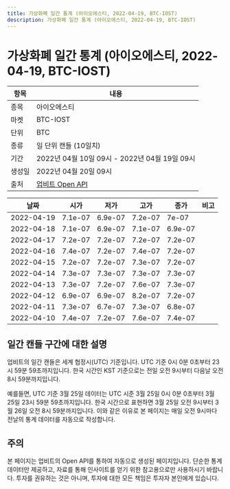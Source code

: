 ```yaml
---
title: 가상화폐 일간 통계 (아이오에스티, 2022-04-19, BTC-IOST)
description: 가상화폐 일간 통계 (아이오에스티, 2022-04-19, BTC-IOST)
---
```



가상화폐 일간 통계 (아이오에스티, 2022-04-19, BTC-IOST)
===

|항목|내용|
|--|--|
|종목|아이오에스티|
|마켓|BTC-IOST|
|단위|BTC|
|종류|일 단위 캔들 (10일치)|
|기간|2022년 04월 10일 09시 - 2022년 04월 19일 09시|
|생성일|2022년 04월 20일 09시|
|출처|[업비트 Open API](https://docs.upbit.com)|


|날짜|시가|저가|고가|종가|비고|
|--|--|--|--|--|--|
|2022-04-19|7.1e-07|6.9e-07|7.2e-07|7e-07|    |
|2022-04-18|7.1e-07|6.9e-07|7.1e-07|6.9e-07|    |
|2022-04-17|7.2e-07|7.2e-07|7.2e-07|7.2e-07|    |
|2022-04-16|7.4e-07|7.2e-07|7.4e-07|7.2e-07|    |
|2022-04-15|7.2e-07|7.2e-07|7.3e-07|7.2e-07|    |
|2022-04-14|7.3e-07|7.3e-07|7.3e-07|7.3e-07|    |
|2022-04-13|7.3e-07|7.2e-07|7.6e-07|7.3e-07|    |
|2022-04-12|6.9e-07|6.9e-07|8.2e-07|7.2e-07|    |
|2022-04-11|7.3e-07|6.7e-07|7.3e-07|6.8e-07|    |
|2022-04-10|7.4e-07|7.2e-07|7.6e-07|7.4e-07|    |


일간 캔들 구간에 대한 설명
---


업비트의 일간 캔들은 세계 협정시(UTC) 기준입니다. 
UTC 기준 0시 0분 0초부터 23시 59분 59초까지입니다. 
한국 시간인 KST 기준으로는 전일 오전 9시부터 다음날 오전 8시 59분까지입니다. 


예를들면, UTC 기준 3월 25일 데이터는 UTC 시준 3월 25일 0시 0분 0초부터 3월 25일 23시 59분 59초까지입니다. 
한국 시간으로 표현하면 3월 25일 오전 9시부터 3월 26일 오전 8시 59분까지입니다. 
이와 같은 이유로 본 페이지는 매일 오전 9시마다 전날의 통계 데이터를 자동으로 작성합니다. 


주의
---


본 페이지는 업비트의 Open API를 통하여 자동으로 생성된 페이지입니다. 
단순한 통계 데이터만 제공하고, 자료를 통해 인사이트를 얻기 위한 참고용으로만 사용하시기 바랍니다. 
투자를 권유하는 것은 아니며, 투자에 대한 모든 책임은 투자자 본인에게 있습니다. 
